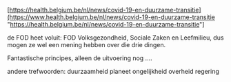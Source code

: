 
\[<https://health.belgium.be/nl/news/covid-19-en-duurzame-transitie](https://www.health.belgium.be/nl/news/covid-19-en-duurzame-transitie> "<https://health.belgium.be/nl/news/covid-19-en-duurzame-transitie>"\]

de FOD heet voluit: FOD Volksgezondheid, Sociale Zaken en Leefmilieu, dus mogen ze wel een mening hebben over die drie dingen.  

Fantastische principes, alleen de uitvoering nog ....  

andere trefwoorden: duurzaamheid planeet ongelijkheid overheid regering